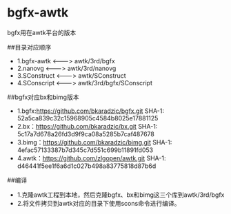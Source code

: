 # bgfx-awtk

bgfx用在awtk平台的版本

##目录对应顺序

* 1.bgfx-awtk <---> awtk/3rd/bgfx
* 2.nanovg <---> awtk/3rd/nanovg
* 3.SConstruct <---> awtk/SConstruct
* 4.SConscript <---> awtk/3rd/bgfx/SConscript

##bgfx对应bx和bimg版本

* 1.bgfx:https://github.com/bkaradzic/bgfx.git   SHA-1: 52a5ca839c32c15968905c4584b8025e17881125
* 2.bx：https://github.com/bkaradzic/bx.git  SHA-1: 5c17a7d678a26fd3d9f9ca08a5285b7caf487678
* 3.bimg：https://github.com/bkaradzic/bimg.git  SHA-1: 4efac57133387b7d345c7d551c699b11891fd053
* 4.awtk：https://github.com/zlgopen/awtk.git  SHA-1: d46441f5ee1f6a6d1c027b498a83775818d87b6d

##编译
* 1.克隆awtk工程到本地，然后克隆bgfx、bx和bimg这三个库到awtk/3rd/bgfx
* 2.将文件拷贝到awtk对应的目录下使用scons命令进行编译。
